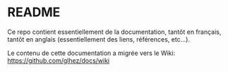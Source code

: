 # README

Ce repo contient essentiellement de la documentation, tantôt en français, tantôt en anglais (essentiellement des liens, références, etc...).

Le contenu de cette documentation a migrée vers le Wiki: https://github.com/glhez/docs/wiki

